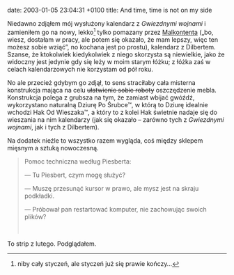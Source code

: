 date: 2003-01-05 23:04:31 +0100
title: And time, time is not on my side

Niedawno zdjąłem mój wysłużony kalendarz z <cite>Gwiezdnymi wojnami</cite> i zamieniłem go na nowy, lekko[^1] tylko pomazany przez [Malkontenta](http://malkontent.pl/ 'pyzisostra') („bo, wiesz, dostałam w pracy, ale potem się okazało, że mam lepszy, więc ten możesz sobie wziąć”, no kochana jest po prostu), kalendarz z Dilbertem. Szanse, że ktokolwiek kiedykolwiek z niego skorzysta są niewielkie, jako że widoczny jest jedynie gdy się leży w moim starym łóżku; z łóżka zaś w celach kalendarzowych nie korzystam od pół roku.

No ale przecież gdybym go zdjął, to sens straciłaby cała misterna konstrukcja mająca na celu <del>ułatwienie sobie roboty</del> oszczędzenie mebla. Konstrukcja polega z grubsza na tym, że zamiast wbijać gwóźdź, wykorzystano naturalną Dziurę Po Śrubce™, w którą to Dziurę idealnie wchodzi Hak Od Wieszaka™, a który to z kolei Hak świetnie nadaje się do wieszania na nim kalendarzy (jak się okazało – zarówno tych z <cite>Gwiezdnymi wojnami</cite>, jak i tych z Dilbertem).

Na dodatek nieźle to wszystko razem wygląda, coś między sklepem mięsnym a sztuką nowoczesną.

> Pomoc techniczna według Piesberta:
>
> — Tu Piesbert, czym mogę służyć?
>
> — Muszę przesunąć kursor w prawo, ale mysz jest na skraju podkładki.
>
> — Próbował pan restartować komputer, nie zachowując swoich plików?
>
>  

To strip z lutego. Podglądałem.

[^1]: niby cały styczeń, ale styczeń już się prawie kończy…
